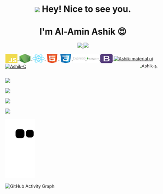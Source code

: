<div align="center">
  <h1><img src="https://emojis.slackmojis.com/emojis/images/1531849430/4246/blob-sunglasses.gif?1531849430" width="30"/> Hey! Nice to see you.</h1>
<h1 align="center">I'm Al-Amin Ashik 😍</h1>
  <a href="https://github.com/AAashik519">
  <img height="180em" src="https://github-readme-stats.vercel.app/api?username=AAashik519&show_icons=true&theme=dracula&include_all_commits=true&count_private=true"/>
  <img height="180em" src="https://github-readme-stats.vercel.app/api/top-langs/?username=AAashik519&layout=compact&langs_count=7&theme=dracula"/>
</div>
<div style="display: inline_block"><br>
  <img align="center" alt="Ashik-Js" height="30" width="40" src="https://raw.githubusercontent.com/devicons/devicon/master/icons/javascript/javascript-plain.svg">
  <img align="center" alt="Ashik-Node" height="30" width="40"         src="https://raw.githubusercontent.com/github/explore/80688e429a7d4ef2fca1e82350fe8e3517d3494d/topics/nodejs/nodejs.png">
  <img align="center" alt="Ashik-React" height="30" width="40" src="https://raw.githubusercontent.com/devicons/devicon/master/icons/react/react-original.svg">
  <img align="center" alt="Ashik-HTML" height="30" width="40" src="https://raw.githubusercontent.com/devicons/devicon/master/icons/html5/html5-original.svg">
  <img align="center" alt="Ashik-CSS" height="30" width="40" src="https://raw.githubusercontent.com/devicons/devicon/master/icons/css3/css3-original.svg">
  <img align="center" alt="Ashik-Express" height="30" width="40" src="https://raw.githubusercontent.com/github/explore/80688e429a7d4ef2fca1e82350fe8e3517d3494d/topics/express/express.png">
  <img align="center" alt="Ashik-MongoDB" height="30" width="40" src="https://raw.githubusercontent.com/github/explore/80688e429a7d4ef2fca1e82350fe8e3517d3494d/topics/mongodb/mongodb.png">
  <img align="center" alt="Ashik-Bootstrap" height="30" width="40" src="https://raw.githubusercontent.com/github/explore/80688e429a7d4ef2fca1e82350fe8e3517d3494d/topics/bootstrap/bootstrap.png">
  <img align="center" alt="Ashik-material ui" height="30" width="40" src="https://png.pngitem.com/pimgs/s/577-5779757_react-material-ui-logo-hd-png-download.png">
  <img align="center" alt="Ashik-C" height="30" width="40" src="https://cdn.iconscout.com/icon/free/png-256/c-characters-character-alphabet-letter-36041.png">
  <img align="right" alt="Ashik-pic" height="150" style="border-radius:50px;" src="https://avatars.githubusercontent.com/u/64531121?s=400&u=081e328666cebf540b7b6a1a933870988408e186&v=4?width=676&height=676">
</div>
  
  ##
 
<div> 
  <a href="https://www.facebook.com/alamin.ashik.547/" target="_blank"><img src="https://img.shields.io/badge/-Facebook-%230077B5?style=for-the-badge&logo=facebook&logoColor=white" target="_blank"></a> 
  
  <a href="https://instagram.com/al_amin_ashik_" target="_blank"><img src="https://img.shields.io/badge/-Instagram-%23E4405F?style=for-the-badge&logo=instagram&logoColor=white" target="_blank"></a>
 	 
 <a href="https://discord.gg/SW68jKV8" target="_blank"><img src="https://img.shields.io/badge/Discord-7289DA?style=for-the-badge&logo=discord&logoColor=white" target="_blank"></a> 
  
  <a href="https://www.linkedin.com/in/al-amin-ashik-9a63b21b3" target="_blank"><img src="https://img.shields.io/badge/-LinkedIn-%230077B5?style=for-the-badge&logo=linkedin&logoColor=white" target="_blank"></a> 
  
  ![Snake animation](https://github.com/rafaballerini/rafaballerini/blob/output/github-contribution-grid-snake.svg)
  
  ![GitHub Activity Graph](https://activity-graph.herokuapp.com/graph?username=AAashik519) 
 
  

</div>
